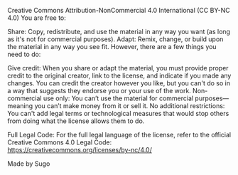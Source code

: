Creative Commons Attribution-NonCommercial 4.0 International (CC BY-NC 4.0)
You are free to:

Share: Copy, redistribute, and use the material in any way you want (as long as it's not for commercial purposes).
Adapt: Remix, change, or build upon the material in any way you see fit.
However, there are a few things you need to do:

Give credit: When you share or adapt the material, you must provide proper credit to the original creator, link to the license, and indicate if you made any changes. You can credit the creator however you like, but you can't do so in a way that suggests they endorse you or your use of the work.
Non-commercial use only: You can’t use the material for commercial purposes—meaning you can’t make money from it or sell it.
No additional restrictions: You can't add legal terms or technological measures that would stop others from doing what the license allows them to do.

Full Legal Code:
For the full legal language of the license, refer to the official Creative Commons 4.0 Legal Code:
https://creativecommons.org/licenses/by-nc/4.0/

Made by Sugo
